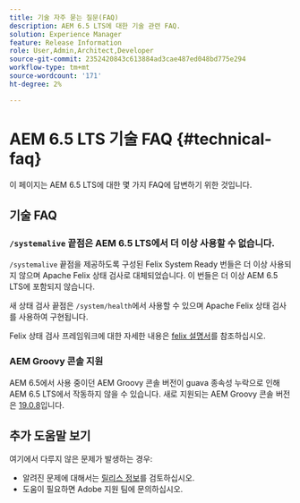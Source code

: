 ```yaml
---
title: 기술 자주 묻는 질문(FAQ)
description: AEM 6.5 LTS에 대한 기술 관련 FAQ.
solution: Experience Manager
feature: Release Information
role: User,Admin,Architect,Developer
source-git-commit: 2352420843c613884ad3cae487ed048bd775e294
workflow-type: tm+mt
source-wordcount: '171'
ht-degree: 2%

---
```


# AEM 6.5 LTS 기술 FAQ {#technical-faq}

이 페이지는 AEM 6.5 LTS에 대한 몇 가지 FAQ에 답변하기 위한 것입니다.

## 기술 FAQ

### `/systemalive` 끝점은 AEM 6.5 LTS에서 더 이상 사용할 수 없습니다.

`/systemalive` 끝점을 제공하도록 구성된 Felix System Ready 번들은 더 이상 사용되지 않으며 Apache Felix 상태 검사로 대체되었습니다. 이 번들은 더 이상 AEM 6.5 LTS에 포함되지 않습니다.

새 상태 검사 끝점은 `/system/health`에서 사용할 수 있으며 Apache Felix 상태 검사를 사용하여 구현됩니다.

Felix 상태 검사 프레임워크에 대한 자세한 내용은 [felix 설명서](https://github.com/apache/felix-dev/blob/master/healthcheck/README.md)를 참조하십시오.

### AEM Groovy 콘솔 지원

AEM 6.5에서 사용 중이던 AEM Groovy 콘솔 버전이 guava 종속성 누락으로 인해 AEM 6.5 LTS에서 작동하지 않을 수 있습니다. 새로 지원되는 AEM Groovy 콘솔 버전은 [19.0.8](https://mvnrepository.com/artifact/be.orbinson.aem/aem-groovy-console/19.0.8)입니다.

## 추가 도움말 보기

여기에서 다루지 않은 문제가 발생하는 경우:
* 알려진 문제에 대해서는 [릴리스 정보](/help/release-notes/release-notes.md)를 검토하십시오.
* 도움이 필요하면 Adobe 지원 팀에 문의하십시오.
